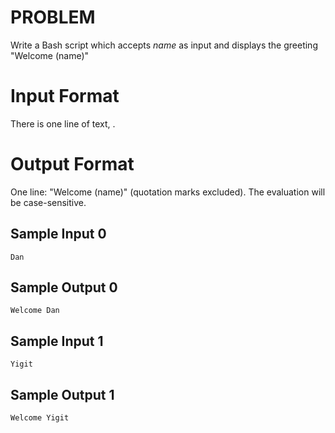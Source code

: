 # PROBLEM
Write a Bash script which accepts *name* as input and displays the greeting "Welcome (name)"
# Input Format
There is one line of text, .
# Output Format
One line: "Welcome (name)" (quotation marks excluded). 
The evaluation will be case-sensitive.
## Sample Input 0
`Dan`  
## Sample Output 0
`Welcome Dan`  
## Sample Input 1
`Yigit`
## Sample Output 1
`Welcome Yigit`
